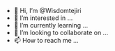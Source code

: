 - 👋 Hi, I’m @Wisdomtejiri
- 👀 I’m interested in ...
- 🌱 I’m currently learning ...
- 💞️ I’m looking to collaborate on ...
- 📫 How to reach me ...

<!---
Wisdomtejiri/Wisdomtejiri is a ✨ special ✨ repository because its `README.md` (this file) appears on your GitHub profile.
You can click the Preview link to take a look at your changes.
--->
